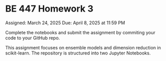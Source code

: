 # BE 447 Homework 3

Assigned: March 24, 2025
Due: April 8, 2025 at 11:59 PM

Complete the notebooks and submit the assignment by commiting your code to your GitHub repo.

This assignment focuses on ensemble models and dimension reduction in scikit-learn. The repository is structured into two Jupyter Notebooks.